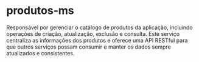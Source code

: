 # produtos-ms
Responsável por gerenciar o catálogo de produtos da aplicação, incluindo operações de criação, atualização, exclusão e consulta. Este serviço centraliza as informações dos produtos e oferece uma API RESTful para que outros serviços possam consumir e manter os dados sempre atualizados e consistentes.
